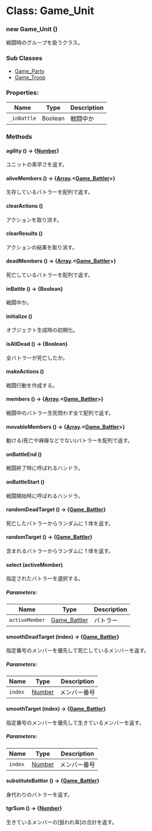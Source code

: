 # Class: Game_Unit

### new Game_Unit ()

戦闘時のグループを扱うクラス。

### Sub Classes

- [Game_Party](Game_Party.md)
- [Game_Troop](Game_Troop.md)

### Properties:

| Name        | Type    | Description |
| ----------- | ------- | ----------- |
| `_inBattle` | Boolean | 戦闘中か    |

### Methods

#### agility () → {[Number](Number.md)}

ユニットの素早さを返す。

#### aliveMembers () → {[Array](Array.md).<[Game_Battler](Game_Battler.md)>}

生存しているバトラーを配列で返す。

#### clearActions ()

アクションを取り消す。

#### clearResults ()

アクションの結果を取り消す。

#### deadMembers () → {[Array](Array.md).<[Game_Battler](Game_Battler.md)>}

死亡しているバトラーを配列で返す。

#### inBattle () → {Boolean}

戦闘中か。

#### initialize ()

オブジェクト生成時の初期化。

#### isAllDead () → {Boolean}

全バトラーが死亡したか。

#### makeActions ()

戦闘行動を作成する。

#### members () → {[Array](Array.md).<[Game_Battler](Game_Battler.md)>}

戦闘中のバトラー生死問わず全て配列で返す。

#### movableMembers () → {[Array](Array.md).<[Game_Battler](Game_Battler.md)>}

動ける(死亡や麻痺などでない)バトラーを配列で返す。

#### onBattleEnd ()

戦闘終了時に呼ばれるハンドラ。

#### onBattleStart ()

戦闘開始時に呼ばれるハンドラ。

#### randomDeadTarget () → {[Game_Battler](Game_Battler.md)}

死亡したバトラーからランダムに 1 体を返す。

#### randomTarget () → {[Game_Battler](Game_Battler.md)}

含まれるバトラーからランダムに 1 体を返す。

#### select (activeMember)

指定されたバトラーを選択する。

##### Parameters:

| Name           | Type                            | Description |
| -------------- | ------------------------------- | ----------- |
| `activeMember` | [Game_Battler](Game_Battler.md) | バトラー    |

#### smoothDeadTarget (index) → {[Game_Battler](Game_Battler.md)}

指定番号のメンバーを優先して死亡しているメンバーを返す。

##### Parameters:

| Name    | Type                | Description  |
| ------- | ------------------- | ------------ |
| `index` | [Number](Number.md) | メンバー番号 |

#### smoothTarget (index) → {[Game_Battler](Game_Battler.md)}

指定番号のメンバーを優先して生きているメンバーを返す。

##### Parameters:

| Name    | Type                | Description  |
| ------- | ------------------- | ------------ |
| `index` | [Number](Number.md) | メンバー番号 |

#### substituteBattler () → {[Game_Battler](Game_Battler.md)}

身代わりのバトラーを返す。

#### tgrSum () → {[Number](Number.md)}

生きているメンバーの[狙われ率]の合計を返す。
